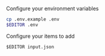 Configure your environment variables

```bash
cp .env.example .env
$EDITOR .env
```

Configure your items to add

```
$EDITOR input.json
```
